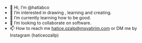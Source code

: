 - 👋 Hi, I’m @hatlabco
- 👀 I’m interested in drawing , learning and creating. 
- 🌱 I’m currently learning how to be good.
- 💞️ I’m looking to collaborate on software. 
- 📫 How to reach me hatice.ozalp@msyatirim.com or DM me by Instagram (haticeozallp)

<!---
hatlabco/hatlabco is a ✨ special ✨ repository because its `README.md` (this file) appears on your GitHub profile.
You can click the Preview link to take a look at your changes.
--->
